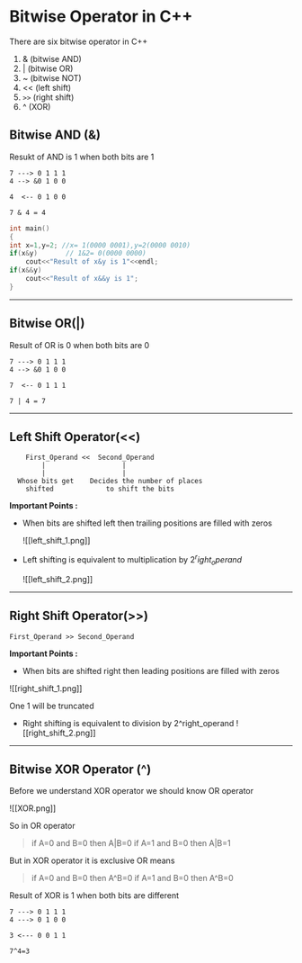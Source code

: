 # Bitwise Operator in C++

There are six bitwise operator in C++

1. & (bitwise AND)
2. | (bitwise OR)
3. ~ (bitwise NOT)
4. << (left shift)
5. `>>` (right shift)
6. ^ (XOR)

## Bitwise AND (&)

Resukt of AND is 1 when both bits are 1

```
7 ---> 0 1 1 1
4 --> &0 1 0 0

4  <-- 0 1 0 0

7 & 4 = 4
```

```cpp
int main()
{
int x=1,y=2; //x= 1(0000 0001),y=2(0000 0010)
if(x&y)       // 1&2= 0(0000 0000)
	cout<<"Result of x&y is 1"<<endl;
if(x&&y)
	cout<<"Result of x&&y is 1";
}
```

---

## Bitwise OR(|)

Result of OR is 0 when both bits are 0

```
7 ---> 0 1 1 1
4 --> &0 1 0 0

7  <-- 0 1 1 1

7 | 4 = 7
```

---

## Left Shift Operator(<<)

```
 	First_Operand <<  Second_Operand
		|					|
		|					|
  Whose bits get 	Decides the number of places
 	shifted    			to shift the bits
```

**Important Points :**

- When bits are shifted left then trailing positions are filled with zeros

  ![[left_shift_1.png]]

- Left shifting is equivalent to multiplication by $2^right_operand$

  ![[left_shift_2.png]]

---

## Right Shift Operator(>>)

```
First_Operand >> Second_Operand
```

**Important Points :**

- When bits are shifted right then leading positions are filled with zeros

![[right_shift_1.png]]

One 1 will be truncated

- Right shifting is equivalent to division by 2^right_operand
  ![[right_shift_2.png]]

---

## Bitwise XOR Operator (^)

Before we understand XOR operator we should know OR operator

![[XOR.png]]

So in OR operator

> if A=0 and B=0 then A|B=0
> if A=1 and B=0 then A|B=1

But in XOR operator it is exclusive OR means

> if A=0 and B=0 then A^B=0
> if A=1 and B=0 then A^B=0

Result of XOR is 1 when both bits are different

```
7 ---> 0 1 1 1
4 ---> 0 1 0 0

3 <--- 0 0 1 1

7^4=3
```
